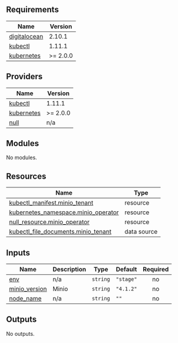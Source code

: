 ## Requirements

| Name                                                                              | Version  |
| --------------------------------------------------------------------------------- | -------- |
| <a name="requirement_digitalocean"></a> [digitalocean](#requirement_digitalocean) | 2.10.1   |
| <a name="requirement_kubectl"></a> [kubectl](#requirement_kubectl)                | 1.11.1   |
| <a name="requirement_kubernetes"></a> [kubernetes](#requirement_kubernetes)       | >= 2.0.0 |

## Providers

| Name                                                                  | Version  |
| --------------------------------------------------------------------- | -------- |
| <a name="provider_kubectl"></a> [kubectl](#provider_kubectl)          | 1.11.1   |
| <a name="provider_kubernetes"></a> [kubernetes](#provider_kubernetes) | >= 2.0.0 |
| <a name="provider_null"></a> [null](#provider_null)                   | n/a      |

## Modules

No modules.

## Resources

| Name                                                                                                                                       | Type        |
| ------------------------------------------------------------------------------------------------------------------------------------------ | ----------- |
| [kubectl_manifest.minio_tenant](https://registry.terraform.io/providers/gavinbunney/kubectl/1.11.1/docs/resources/manifest)                | resource    |
| [kubernetes_namespace.minio_operator](https://registry.terraform.io/providers/hashicorp/kubernetes/latest/docs/resources/namespace)        | resource    |
| [null_resource.minio_operator](https://registry.terraform.io/providers/hashicorp/null/latest/docs/resources/resource)                      | resource    |
| [kubectl_file_documents.minio_tenant](https://registry.terraform.io/providers/gavinbunney/kubectl/1.11.1/docs/data-sources/file_documents) | data source |

## Inputs

| Name                                                                     | Description | Type     | Default   | Required |
| ------------------------------------------------------------------------ | ----------- | -------- | --------- | :------: |
| <a name="input_env"></a> [env](#input_env)                               | n/a         | `string` | `"stage"` |    no    |
| <a name="input_minio_version"></a> [minio_version](#input_minio_version) | Minio       | `string` | `"4.1.2"` |    no    |
| <a name="input_node_name"></a> [node_name](#input_node_name)             | n/a         | `string` | `""`      |    no    |

## Outputs

No outputs.
